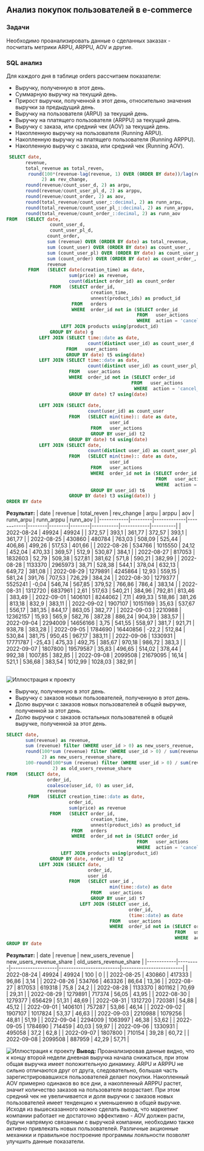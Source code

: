 ## Анализ покупок пользователей в e-commerce

### Задачи

Необходимо проанализировать данные о сделанных заказах - посчитать метрики ARPU, ARPPU, AOV и другие.

### SQL анализ

Для каждого дня в таблице orders рассчитаем показатели:

- Выручку, полученную в этот день.
- Суммарную выручку на текущий день.
- Прирост выручки, полученной в этот день, относительно значения выручки за предыдущий день.
- Выручку на пользователя (ARPU) за текущий день.
- Выручку на платящего пользователя (ARPPU) за текущий день.
- Выручку с заказа, или средний чек (AOV) за текущий день.
- Накопленную выручку на пользователя (Running ARPU).
- Накопленную выручку на платящего пользователя (Running ARPPU).
- Накопленную выручку с заказа, или средний чек (Running AOV).

````sql
 SELECT date,
       revenue,
       total_revenue as total_reven,
        round(100*(revenue-lag(revenue, 1) OVER (ORDER BY date))/lag(revenue, 1) OVER (ORDER BY date)::decimal,
             2) as rev_change,
       round(revenue/count_user_d, 2) as arpu,
       round(revenue/count_user_pl_d, 2) as arppu,
       round(revenue/count_order, 2) as aov,
       round(total_revenue/count_user_::decimal, 2) as runn_arpu,
       round(total_revenue/count_user_pl_::decimal, 2) as runn_arppu,
       round(total_revenue/count_order_::decimal, 2) as runn_aov
FROM   (SELECT date,
                count_user_d,
                count_user_pl_d,
               count_order,
               sum (revenue) OVER (ORDER BY date) as total_revenue,
               sum (count_user) OVER (ORDER BY date) as count_user_,
               sum (count_user_pl) OVER (ORDER BY date) as count_user_pl_,
               sum (count_order) OVER (ORDER BY date) as count_order_,
               revenue
        FROM   (SELECT date(creation_time) as date,
                       sum(price) as revenue,
                       count(distinct order_id) as count_order
                FROM   (SELECT order_id,
                               creation_time,
                               unnest(product_ids) as product_id
                        FROM   orders
                        WHERE  order_id not in (SELECT order_id
                                                FROM   user_actions
                                                WHERE  action = 'cancel_order')) t1
                    LEFT JOIN products using(product_id)
                GROUP BY date) g
            LEFT JOIN (SELECT time::date as date,
                              count(distinct user_id) as count_user_d
                      FROM   user_actions
                      GROUP BY date) t5 using(date)
            LEFT JOIN (SELECT time::date as date,
                              count(distinct user_id) as count_user_pl_d
                       FROM   user_actions
                       WHERE  order_id not in (SELECT order_id
                                              FROM   user_actions
                                               WHERE  action = 'cancel_order')
                       GROUP BY date) t7 using(date)
                   
            LEFT JOIN (SELECT date,
                              count(user_id) as count_user
                       FROM   (SELECT min(time):: date as date,
                                      user_id
                               FROM   user_actions
                               GROUP BY user_id) t2
                       GROUP BY date) t4 using(date)
            LEFT JOIN (SELECT date,
                              count(distinct user_id) as count_user_pl
                       FROM   (SELECT min(time):: date as date,
                                      user_id
                               FROM   user_actions
                               WHERE  order_id not in (SELECT order_id
                                                       FROM   user_actions
                                                       WHERE  action = 'cancel_order')
                               GROUP BY user_id) t6
                       GROUP BY date) t3 using(date)) j
ORDER BY date
````
**Результат:**
| date       | revenue | total_reven | rev_change | arpu   | arppu  | aov    | runn_arpu | runn_arppu | runn_aov |
|------------|---------|-------------|------------|--------|--------|--------|-----------|------------|----------|
| 2022-08-24 | 49924   | 49924       |            | 372,57 | 393,1  | 361,77 | 372,57    | 393,1      | 361,77   |
| 2022-08-25 | 430860  | 480784      | 763,03     | 508,09 | 525,44 | 406,86 | 499,26    | 517,53     | 401,66   |
| 2022-08-26 | 534766  | 1015550     | 24,12      | 452,04 | 470,33 | 369,57 | 512,9     | 530,87     | 384,1    |
| 2022-08-27 | 817053  | 1832603     | 52,79      | 509,38 | 527,81 | 381,62 | 571,8     | 590,21     | 382,99   |
| 2022-08-28 | 1133370 | 2965973     | 38,71      | 528,38 | 544,1  | 378,04 | 632,13    | 649,72     | 381,08   |
| 2022-08-29 | 1279891 | 4245864     | 12,93      | 559,15 | 581,24 | 391,76 | 707,53    | 726,29     | 384,24   |
| 2022-08-30 | 1279377 | 5525241     | -0,04      | 546,74 | 567,85 | 379,52 | 766,86    | 786,4      | 383,14   |
| 2022-08-31 | 1312720 | 6837961     | 2,61       | 517,63 | 540,21 | 384,96 | 792,81    | 813,46     | 383,49   |
| 2022-09-01 | 1406101 | 8244062     | 7,11       | 499,33 | 518,86 | 381,26 | 813,18    | 832,9      | 383,11   |
| 2022-09-02 | 1907107 | 10151169    | 35,63      | 537,67 | 556,17 | 381,35 | 844,17    | 863,05     | 382,77   |
| 2022-09-03 | 2210988 | 12362157    | 15,93      | 565,9  | 582,76 | 387,28 | 886,24    | 904,39     | 383,57   |
| 2022-09-04 | 2294009 | 14656166    | 3,75       | 541,55 | 558,97 | 381,7  | 921,71    | 938,78     | 383,28   |
| 2022-09-05 | 1784690 | 16440856    | -22,2      | 512,84 | 530,84 | 381,75 | 950,45    | 967,17     | 383,11   |
| 2022-09-06 | 1330931 | 17771787    | -25,43     | 475,33 | 492,75 | 385,67 | 970,18    | 986,72     | 383,3    |
| 2022-09-07 | 1807800 | 19579587    | 35,83      | 496,65 | 514,02 | 378,44 | 992,38    | 1007,85    | 382,85   |
| 2022-09-08 | 2099508 | 21679095    | 16,14      | 521,1  | 536,68 | 383,54 | 1012,99   | 1028,03    | 382,91   |

##



![Иллюстрация к проекту](https://github.com/Mary-aleks/Picture/blob/26e368ab07f8d853040859f9749a94cd863bb335/Running.png)
- Выручку, полученную в этот день.
- Выручку с заказов новых пользователей, полученную в этот день.
- Долю выручки с заказов новых пользователей в общей выручке, полученной за этот день.
- Долю выручки с заказов остальных пользователей в общей выручке, полученной за этот день.

````sql
SELECT date,
       sum(revenue) as revenue,
       sum (revenue) filter (WHERE user_id > 0) as new_users_revenue,
       round(100*sum (revenue) filter (WHERE user_id > 0) / sum(revenue):: decimal,
             2) as new_users_revenue_share,
       100-round(100*sum (revenue) filter (WHERE user_id > 0) / sum(revenue):: decimal,
                 2) as old_users_revenue_share
FROM   (SELECT date,
               order_id,
               coalesce(user_id, 0) as user_id,
               revenue
        FROM   (SELECT creation_time::date as date,
                       order_id,
                       sum(price) as revenue
                FROM   (SELECT order_id,
                               creation_time,
                               unnest(product_ids) as product_id
                        FROM   orders
                        WHERE  order_id not in (SELECT order_id
                                                FROM   user_actions
                                                WHERE  action = 'cancel_order'))t1
                    LEFT JOIN products using(product_id)
                GROUP BY date, order_id) t2
            LEFT JOIN (SELECT date,
                              order_id,
                              user_id
                       FROM   (SELECT user_id ,
                                      min(time::date) as date
                               FROM   user_actions
                               GROUP BY user_id) t7
                           LEFT JOIN (SELECT user_id,
                                             order_id,
                                             (time::date) as date
                                      FROM   user_actions
                                      WHERE  order_id not in (SELECT order_id
                                                              FROM   user_actions
                                                              WHERE  action = 'cancel_order')) t8 using (user_id, date)) t9 using (order_id, date)) t3
GROUP BY date
````
**Результат:**
| date       | revenue | new_users_revenue | new_users_revenue_share | old_users_revenue_share |
|------------|---------|-------------------|-------------------------|-------------------------|
| 2022-08-24 | 49924   | 49924             | 100                     | 0                       |
| 2022-08-25 | 430860  | 417333            | 96,86                   | 3,14                    |
| 2022-08-26 | 534766  | 463326            | 86,64                   | 13,36                   |
| 2022-08-27 | 817053  | 619318            | 75,8                    | 24,2                    |
| 2022-08-28 | 1133370 | 801162            | 70,69                   | 29,31                   |
| 2022-08-29 | 1279891 | 717374            | 56,05                   | 43,95                   |
| 2022-08-30 | 1279377 | 656429            | 51,31                   | 48,69                   |
| 2022-08-31 | 1312720 | 720381            | 54,88                   | 45,12                   |
| 2022-09-01 | 1406101 | 757287            | 53,86                   | 46,14                   |
| 2022-09-02 | 1907107 | 1017824           | 53,37                   | 46,63                   |
| 2022-09-03 | 2210988 | 1079256           | 48,81                   | 51,19                   |
| 2022-09-04 | 2294009 | 1063997           | 46,38                   | 53,62                   |
| 2022-09-05 | 1784690 | 714459            | 40,03                   | 59,97                   |
| 2022-09-06 | 1330931 | 495058            | 37,2                    | 62,8                    |
| 2022-09-07 | 1807800 | 710154            | 39,28                   | 60,72                   |
| 2022-09-08 | 2099508 | 887959            | 42,29                   | 57,71                   |

![Иллюстрация к проекту](https://github.com/Mary-aleks/Picture/blob/26e368ab07f8d853040859f9749a94cd863bb335/Revenue_new.png)
**Вывод:**
Проанализировав данные видно, что к концу второй недели дневная выручка начала снижаться, при этом общая выручка имеет положительную динамику. ARPU и ARPPU не сильно отличаются друг от друга, следовательно, большая часть зарегистрировавшихся пользователей  делает покупки. Накопленный AOV примерно одинаков во все дни, а накопленный ARPPU растет, значит количество заказов на пользователя возрастает. При этом средний чек не увеличивается и доля выручки с заказов новых пользователей имеет тенденцию к уменьшению в общей выручке. Исходя из вышесказанного можно сделать вывод, что маркетинг компании работает не достаточно эффективно - AOV должен расти, будучи напрямую связанным с выручкой компании, необходимо также активно привлекать новых пользователей. Различные акционные механики и правильное построение программы лояльности позволят улучшить данные показатели.

